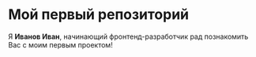 # Мой первый репозиторий
Я **Иванов Иван**, начинающий фронтенд-разработчик рад познакомить Вас с моим первым проектом!
